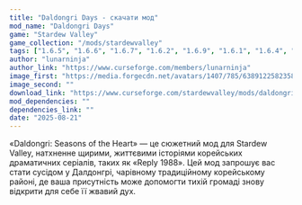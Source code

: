 ```yaml
---
title: "Daldongri Days - скачати мод"
mod_name: "Daldongri Days"
game: "Stardew Valley"
game_collection: "/mods/stardewvalley"
tags: ["1.6.5", "1.6.6", "1.6.7", "1.6.2", "1.6.9", "1.6.1", "1.6.4", "1.6", "1.6.13", "1.6.8", "1.6.3", "1.6.10", "1.6.11", "1.6.12", "1.6.14", "1.6.15"]
author: "lunarninja"
author_link: "https://www.curseforge.com/members/lunarninja"
image_first: "https://media.forgecdn.net/avatars/1407/785/638912258235815504.jpg"
image_second: ""
download_link: "https://www.curseforge.com/stardewvalley/mods/daldongri-days/files/all?page=1&pageSize=20"
mod_dependencies: ""
dependencies_link: ""
date: "2025-08-21"
---
```


«Daldongri: Seasons of the Heart» — це сюжетний мод для Stardew Valley, натхненне щирими, життєвими історіями корейських драматичних серіалів, таких як «Reply 1988». Цей мод запрошує вас стати сусідом у Далдонгрі, чарівному традиційному корейському районі, де ваша присутність може допомогти тихій громаді знову відкрити для себе її жвавий дух.